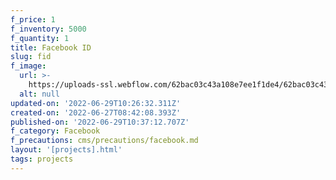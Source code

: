 ```yaml
---
f_price: 1
f_inventory: 5000
f_quantity: 1
title: Facebook ID
slug: fid
f_image:
  url: >-
    https://uploads-ssl.webflow.com/62bac03c43a108e7ee1f1de4/62bac03c43a10813831f1e05_download.png
  alt: null
updated-on: '2022-06-29T10:26:32.311Z'
created-on: '2022-06-27T08:42:08.393Z'
published-on: '2022-06-29T10:37:12.707Z'
f_category: Facebook
f_precautions: cms/precautions/facebook.md
layout: '[projects].html'
tags: projects
---
```




